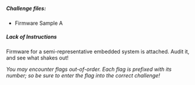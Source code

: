 ##### Challenge files:

* <i class="fab fa-usb"></i> Firmware Sample A

##### Lack of Instructions

Firmware for a semi-representative embedded system is attached. Audit it, and see what shakes out! 

*You may encounter flags out-of-order. Each flag is prefixed with its number; so be sure to enter the flag into the correct challenge!*
